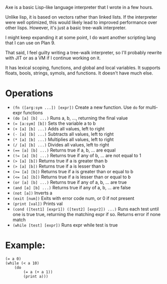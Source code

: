 Axe is a basic Lisp-like language interpreter that I wrote in a few hours.

Unlike lisp, it is based on vectors rather than linked lists.
If the interpreter were well optimized, this would likely lead to improved
performance over other lisps.  However, it's just a basic tree-walk interpreter.

I might keep expanding it at some point, I do want another scripting lang
that I can use on Plan 9.

That said, I feel guilty writing a tree-walk interpreter, so I'll probably
rewrite with JIT or as a VM if I continue working on it.

It has lexical scoping, functions, and global and local variables.
It supports floats, bools, strings, symols, and functions.
It doesn't have much else.

# Operations
- `(fn ([arg:sym ...]) [expr])` Create a new function.  Use `do` for multi-expr
    functions
- `(do [a] [b] ...)` Runs a, b, ..., returning the final value
- `(= [a:sym] [b])` Sets the variable a to b
- `(+ [a] [b] ...)` Adds all values, left to right
- `(- [a] [b] ...)` Subtracts all values, left to right
- `(* [a] [b] ...)` Multiplies all values, left to right
- `(/ [a] [b] ...)` Divides all values, left to right
- `(== [a] [b] ...)` Returns true if a, b, ... are equal
- `(!= [a] [b] ...)` Returns true if any of b, ... are not equal to 1
- `(> [a] [b])` Returns true if a is greater than b
- `(> [a] [b])` Returns true if a is lesser than b
- `(>= [a] [b])` Returns true if a is greater than or equal to b
- `(<= [a] [b])` Returns true if a is lesser than or equal to b
- `(or [a] [b] ...)` Returns true if any of a, b, ... are true
- `(and [a] [b] ...)` Returns true if any of a, b, ... are false
- `(not [a])` Inverts a
- `(exit [num])` Exits with error code num, or 0 if not present
- `(print [val])` Prints val
- `(cond ([test1] [expr1]) ([test2] [expr2]) ...)` Runs each test until one is
    true true, returning the matching expr if so.  Returns error if none match
- `(while [test] [expr])` Runs expr while test is true

# Example:
```
(= a 0)
(while (< a 10)
    (do
        (= a (+ a 1))
        (print a)))
```
